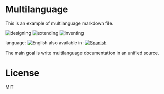 ﻿# Multilanguage

This is an example of multilanguage markdown file.

<!--multilang v0 en:with-spaces.md es:con-espacios.md -->

![designing](https://img.shields.io/badge/stability-designing-orange.svg)
![extending](https://img.shields.io/badge/stability-extending-orange.svg)
![inventing](https://img.shields.io/badge/stability-inventing-orange.svg)

<!--multilang buttons-->

language: ![English](https://raw.githubusercontent.com/codenautas/multilang/master/img/lang-en.png)
also available in:
[![Spanish](https://raw.githubusercontent.com/codenautas/multilang/master/img/lang-es.png)](con-espacios.md)

<!--lang:en-->

The main goal is write multilanguage documentation in an unified source.

<!--lang:es--]

Esto es una prueba de archivos markdown multilenguajes.

El principal objetivo es escribir la documentación en un único fuente.

[!--lang:en-->

# License

<!--lang:es--]

# Licencia

[!--lang:*-->

MIT
